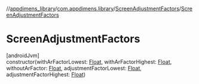 //[appdimens_library](../../../index.md)/[com.appdimens.library](../index.md)/[ScreenAdjustmentFactors](index.md)/[ScreenAdjustmentFactors](-screen-adjustment-factors.md)

# ScreenAdjustmentFactors

[androidJvm]\
constructor(withArFactorLowest: [Float](https://kotlinlang.org/api/core/kotlin-stdlib/kotlin/-float/index.html), withArFactorHighest: [Float](https://kotlinlang.org/api/core/kotlin-stdlib/kotlin/-float/index.html), withoutArFactor: [Float](https://kotlinlang.org/api/core/kotlin-stdlib/kotlin/-float/index.html), adjustmentFactorLowest: [Float](https://kotlinlang.org/api/core/kotlin-stdlib/kotlin/-float/index.html), adjustmentFactorHighest: [Float](https://kotlinlang.org/api/core/kotlin-stdlib/kotlin/-float/index.html))